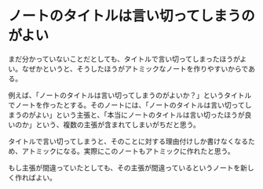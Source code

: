# ノートのタイトルは言い切ってしまうのがよい

まだ分かっていないことだとしても、タイトルで言い切ってしまったほうがよい。なぜかというと、そうしたほうがアトミックなノートを作りやすいからである。

例えば、「ノートのタイトルは言い切ってしまうのがよいか？」というタイトルでノートを作ったとする。そのノートには、「ノートのタイトルは言い切ってしまうのがよい」という主張と、「本当にノートのタイトルは言い切ったほうが良いのか」という、複数の主張が含まれてしまいがちだと思う。

タイトルで言い切ってしまうと、そのことに対する理由付けしか書けなくなるため、アトミックになる。実際にこのノートもアトミックに作れたと思う。

もし主張が間違っていたとしても、その主張が間違っているというノートを新しく作ればよい。
